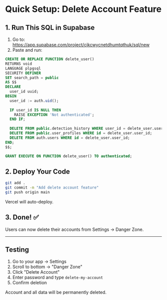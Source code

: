 # Quick Setup: Delete Account Feature

## 1. Run This SQL in Supabase

1. Go to: https://app.supabase.com/project/cjkcwycnetdhumtqthuk/sql/new
2. Paste and run:

```sql
CREATE OR REPLACE FUNCTION delete_user()
RETURNS void
LANGUAGE plpgsql
SECURITY DEFINER
SET search_path = public
AS $$
DECLARE
  user_id uuid;
BEGIN
  user_id := auth.uid();
  
  IF user_id IS NULL THEN
    RAISE EXCEPTION 'Not authenticated';
  END IF;
  
  DELETE FROM public.detection_history WHERE user_id = delete_user.user_id;
  DELETE FROM public.user_profiles WHERE id = delete_user.user_id;
  DELETE FROM auth.users WHERE id = delete_user.user_id;
END;
$$;

GRANT EXECUTE ON FUNCTION delete_user() TO authenticated;
```

## 2. Deploy Your Code

```bash
git add .
git commit -m "Add delete account feature"
git push origin main
```

Vercel will auto-deploy.

## 3. Done! ✅

Users can now delete their accounts from Settings → Danger Zone.

---

## Testing

1. Go to your app → Settings
2. Scroll to bottom → "Danger Zone"
3. Click "Delete Account"
4. Enter password and type `delete-my-account`
5. Confirm deletion

Account and all data will be permanently deleted.
